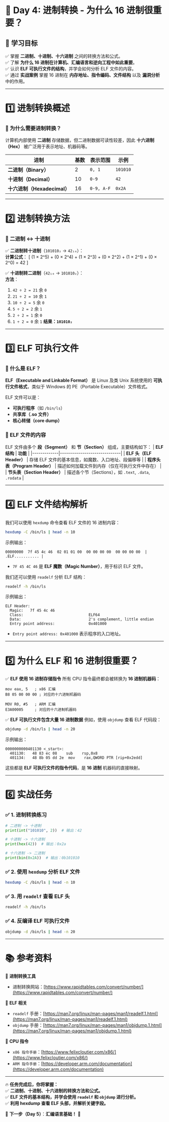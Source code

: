 # **📜 Day 4: 进制转换 - 为什么 16 进制很重要？**

## **📌 学习目标**
✅ 掌握 **二进制、十进制、十六进制** 之间的转换方法和公式。  
✅ 了解 **为什么 16 进制在计算机、汇编语言和逆向工程中如此重要**。  
✅ 认识 **ELF 可执行文件的结构**，并学会如何分析 ELF 文件的内容。  
✅ 通过 **实战案例** 掌握 16 进制在 **内存地址、指令编码、文件结构** 以及 **漏洞分析** 中的作用。  

---

# **1️⃣ 进制转换概述**
### **🔹 为什么需要进制转换？**
计算机内部使用 **二进制** 存储数据，但二进制数据可读性较差，因此 **十六进制（Hex）** 被广泛用于表示地址、机器码等。

| **进制** | **基数** | **表示范围** | **示例** |
|--------|------|---------|---------|
| **二进制（Binary）** | 2 | `0, 1` | `101010` |
| **十进制（Decimal）** | 10 | `0-9` | `42` |
| **十六进制（Hexadecimal）** | 16 | `0-9, A-F` | `0x2A` |

---

# **2️⃣ 进制转换方法**
### **🔹 二进制 ↔ 十进制**
✅ **二进制转十进制**（`101010₂` → `42₁₀`）：  
**计算公式**：
\[
(1 × 2^5) + (0 × 2^4) + (1 × 2^3) + (0 × 2^2) + (1 × 2^1) + (0 × 2^0) = 42
\]

✅ **十进制转二进制**（`42₁₀` → `101010₂`）：  
**方法**：
1. `42 ÷ 2 = 21` 余 `0`
2. `21 ÷ 2 = 10` 余 `1`
3. `10 ÷ 2 = 5` 余 `0`
4. `5 ÷ 2 = 2` 余 `1`
5. `2 ÷ 2 = 1` 余 `0`
6. `1 ÷ 2 = 0` 余 `1`
**结果：`101010₂`**  

---

# **3️⃣ ELF 可执行文件**
### **🔹 什么是 ELF？**
**ELF（Executable and Linkable Format）** 是 Linux 及类 Unix 系统使用的 **可执行文件格式**，类似于 Windows 的 PE（Portable Executable）文件格式。

ELF 文件可以是：
- **可执行程序**（如 `/bin/ls`）
- **共享库（.so 文件）**
- **核心转储（core dump）**

### **🔹 ELF 文件的内容**
ELF 文件由多个 **段（Segment）** 和 **节（Section）** 组成，主要结构如下：
| **ELF 结构** | **功能** |
|-------------|------------------------------|
| **ELF 头（ELF Header）** | 存储 ELF 文件的基本信息，如魔数、入口地址、段偏移等 |
| **程序头表（Program Header）** | 描述如何加载文件到内存（仅在可执行文件中存在） |
| **节头表（Section Header）** | 描述各个节（Sections），如 `.text`, `.data`, `.rodata` |

---

# **4️⃣ ELF 文件结构解析**
我们可以使用 `hexdump` 命令查看 ELF 文件的 16 进制内容：
```bash
hexdump -C /bin/ls | head -n 10
```
示例输出：
```
00000000  7f 45 4c 46  02 01 01 00  00 00 00 00  00 00 00 00  | .ELF........... |
```
- `7F 45 4C 46` 是 **ELF 魔数（Magic Number）**，用于标识 ELF 文件。  

我们还可以使用 `readelf` 分析 ELF 结构：
```bash
readelf -h /bin/ls
```
示例输出：
```
ELF Header:
  Magic:   7f 45 4c 46
  Class:                             ELF64
  Data:                              2's complement, little endian
  Entry point address:               0x401000
```
- `Entry point address: 0x401000`  表示程序的入口地址。

---

# **5️⃣ 为什么 ELF 和 16 进制很重要？**
✅ **ELF 使用 16 进制存储指令**
所有 CPU 指令最终都会被转换为 **16 进制机器码**：
```assembly
mov eax, 5   ; x86 汇编
B8 05 00 00 00 ; 对应的十六进制机器码
```
```assembly
MOV R0, #5   ; ARM 汇编
E3A00005     ; 对应的十六进制机器码
```

✅ **ELF 可执行文件包含大量 16 进制数据**
例如，使用 `objdump` 查看 ELF 代码段：
```bash
objdump -d /bin/ls | head -n 20
```
示例输出：
```
0000000000401130 <_start>:
  401130:   48 83 ec 08    sub    rsp,0x8
  401134:   48 8b 05 dd 2e  mov    rax,QWORD PTR [rip+0x2edd]
```
这些都是 **ELF 可执行文件的指令代码**，是 **16 进制** 机器码的直接映射。

---

# **6️⃣ 实战任务**
### **✅ 1. 进制转换练习**
```python
# 二进制 -> 十进制
print(int("101010", 2))  # 输出：42

# 十进制 -> 十六进制
print(hex(42))  # 输出：0x2a

# 十六进制 -> 二进制
print(bin(0x2A))  # 输出：0b101010
```

### **✅ 2. 使用 `hexdump` 分析 ELF 文件**
```bash
hexdump -C /bin/ls | head -n 10
```

### **✅ 3. 用 `readelf` 查看 ELF 头**
```bash
readelf -h /bin/ls
```

### **✅ 4. 反编译 ELF 可执行文件**
```bash
objdump -d /bin/ls | head -n 20
```

---

# **📚 参考资料**
📌 **进制转换工具**
- 进制转换网站：[https://www.rapidtables.com/convert/number/](https://www.rapidtables.com/convert/number/)  

📌 **ELF 相关**
- `readelf` 手册：[https://man7.org/linux/man-pages/man1/readelf.1.html](https://man7.org/linux/man-pages/man1/readelf.1.html)  
- `objdump` 手册：[https://man7.org/linux/man-pages/man1/objdump.1.html](https://man7.org/linux/man-pages/man1/objdump.1.html)  

📌 **CPU 指令**
- `x86 指令手册`：[https://www.felixcloutier.com/x86/](https://www.felixcloutier.com/x86/)  
- `ARM 指令手册`：[https://developer.arm.com/documentation](https://developer.arm.com/documentation)  

---

🔥 **任务完成后，你将掌握：**  
✅ **二进制、十进制、十六进制的转换方法和公式。**  
✅ **ELF 文件的基本结构，并学会使用 `readelf` 和 `objdump` 进行分析。**  
✅ **利用 hexdump 查看 ELF 头部，并解析关键字段。**  

🚀 **下一步（Day 5）**：**汇编语言基础！** 🎯  